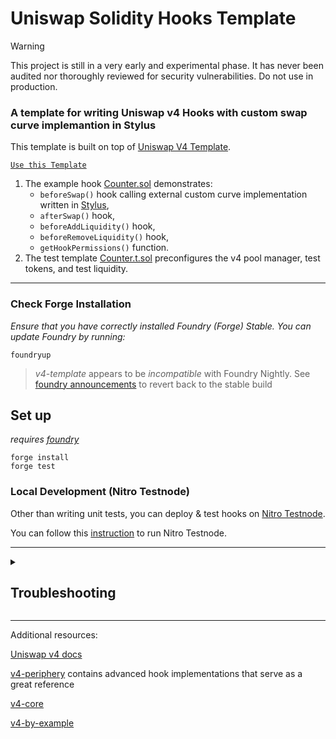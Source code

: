 # Uniswap Solidity Hooks Template

> [!WARNING]
> This project is still in a very early and experimental phase. It has never
> been audited nor thoroughly reviewed for security vulnerabilities. Do not use
> in production.

### **A template for writing Uniswap v4 Hooks with custom swap curve implemantion in Stylus**

This template is built on top of [Uniswap V4 Template](https://github.com/uniswapfoundation/v4-template).

[`Use this Template`](https://github.com/OpenZeppelin/uniswap-solidity-hooks-template/generate)

1. The example hook [Counter.sol](src/Counter.sol) demonstrates:
    - `beforeSwap()` hook calling external custom curve implementation written in [Stylus](https://github.com/OpenZeppelin/uniswap-stylus-curve-template),
    - `afterSwap()` hook,
    - `beforeAddLiquidity()` hook,
    - `beforeRemoveLiquidity()` hook,
    - `getHookPermissions()` function.
2. The test template [Counter.t.sol](test/Counter.t.sol) preconfigures the v4 pool manager, test tokens, and test liquidity.

---

### Check Forge Installation
*Ensure that you have correctly installed Foundry (Forge) Stable. You can update Foundry by running:*

```
foundryup
```

> *v4-template* appears to be _incompatible_ with Foundry Nightly. See [foundry announcements](https://book.getfoundry.sh/announcements) to revert back to the stable build



## Set up

*requires [foundry](https://book.getfoundry.sh)*

```
forge install
forge test
```

### Local Development (Nitro Testnode)

Other than writing unit tests, you can deploy & test hooks on [Nitro Testnode](https://github.com/OffchainLabs/nitro-testnode).

You can follow this [instruction](https://github.com/OpenZeppelin/uniswap-stylus-curve-template?tab=readme-ov-file#how-to-run-a-local-dev-node) to run Nitro Testnode.

---

<details>
<summary><h2>Troubleshooting</h2></summary>



### *Permission Denied*

When installing dependencies with `forge install`, Github may throw a `Permission Denied` error

Typically caused by missing Github SSH keys, and can be resolved by following the steps [here](https://docs.github.com/en/github/authenticating-to-github/connecting-to-github-with-ssh)

Or [adding the keys to your ssh-agent](https://docs.github.com/en/authentication/connecting-to-github-with-ssh/generating-a-new-ssh-key-and-adding-it-to-the-ssh-agent#adding-your-ssh-key-to-the-ssh-agent), if you have already uploaded SSH keys

### Hook deployment failures

Hook deployment failures are caused by incorrect flags or incorrect salt mining

1. Verify the flags are in agreement:
    * `getHookCalls()` returns the correct flags
    * `flags` provided to `HookMiner.find(...)`
2. Verify salt mining is correct:
    * In **forge test**: the *deployer* for: `new Hook{salt: salt}(...)` and `HookMiner.find(deployer, ...)` are the same. This will be `address(this)`. If using `vm.prank`, the deployer will be the pranking address
    * In **forge script**: the deployer must be the CREATE2 Proxy: `0x4e59b44847b379578588920cA78FbF26c0B4956C`
        * If anvil does not have the CREATE2 deployer, your foundry may be out of date. You can update it with `foundryup`

</details>

---

Additional resources:

[Uniswap v4 docs](https://docs.uniswap.org/contracts/v4/overview)

[v4-periphery](https://github.com/uniswap/v4-periphery) contains advanced hook implementations that serve as a great reference

[v4-core](https://github.com/uniswap/v4-core)

[v4-by-example](https://v4-by-example.org)
